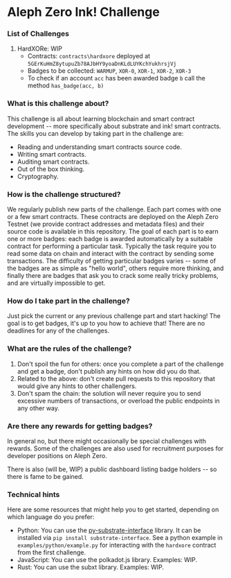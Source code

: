 # Aleph Zero Ink! Challenge

### List of Challenges
1. HardXORe: WIP
   - Contracts: `contracts\hardxore` deployed at `5GErKuHmZ8ytupuZb78AJbHY9yoaDnKLdLUYKchYukhrsjVj`
   - Badges to be collected: `WARMUP`, `XOR-0`, `XOR-1`, `XOR-2`, `XOR-3`
   - To check if an account `acc` has been awarded badge `b` call the method `has_badge(acc, b)`


### What is this challenge about?
This challenge is all about learning blockchain and smart contract development -- more specifically about substrate and ink! smart contracts. The skills you can develop by taking part in the challenge are:

 - Reading and understanding smart contracts source code.
 - Writing smart contracts.
 - Auditing smart contracts.
 - Out of the box thinking.
 - Cryptography.

### How is the challenge structured?
We regularly publish new parts of the challenge. Each part comes with one or a few smart contracts. These contracts are deployed on the Aleph Zero Testnet (we provide contract addresses and metadata files) and their source code is available in this repository. The goal of each part is to earn one or more badges: each badge is awarded automatically by a suitable contract for performing a particular task. Typically the task require you to read some data on chain and interact with the contract by sending some transactions. The difficulty of getting particular badges varies -- some of the badges are as simple as "hello world", others require more thinking, and finally there are badges that ask you to crack some really tricky problems, and are virtually impossible to get.

### How do I take part in the challenge?
Just pick the current or any previous challenge part and start hacking! The goal is to get badges, it's up to you how to achieve that! There are no deadlines for any of the challenges.

### What are the rules of the challenge?
1. Don't spoil the fun for others: once you complete a part of the challenge and get a badge, don't publish any hints on how did you do that.
2. Related to the above: don't create pull requests to this repository that would give any hints to other challengers.
3. Don't spam the chain: the solution will never require you to send excessive numbers of transactions, or overload the public endpoints in any other way. 

### Are there any rewards for getting badges?
In general no, but there might occasionally be special challenges with rewards. Some of the challenges are also used for recruitment purposes for developer positions on Aleph Zero. 

There is also (will be, WIP) a public dashboard listing badge holders -- so there is fame to be gained.

### Technical hints
Here are some resources that might help you to get started, depending on which language do you prefer:

 - Python: You can use the [py-substrate-interface](https://github.com/polkascan/py-substrate-interface) library. It can be installed via `pip install substrate-interface`. See a python example in `examples/python/example.py` for interacting with the `hardxore` contract from the first challenge.
 - JavaScript: You can use the polkadot.js library. Examples: WIP.
 - Rust: You can use the subxt library. Examples: WIP.

